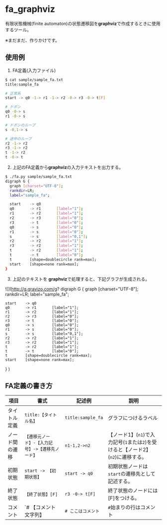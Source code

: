 # fa_graphviz
有限状態機械(finite automaton)の状態遷移図を**graphviz**で作成するときに使用するツール。

※まだまだ、作りかけです。



## 使用例

1. FA定義(入力ファイル)

```bash
$ cat sample/sample_fa.txt
title:sample_fa

# 正常系
start -> q0 -1-> r1 -1-> r2 -0-> r3 -0-> t[F]

# ドボン
q0 -0-> s
r1 -0-> s

# ドボンのループ
s -0,1-> s

# 途中のループ
r2 -1-> r2
r3 -1-> r2
t -1-> r2
t -0-> t
```
2. 上記のFA定義から**graphviz**の入力テキストを出力する。
```bash
$ ./fa.py sample/sample_fa.txt
digraph G {
  graph [charset="UTF-8"];
  rankdir=LR;
  label="sample_fa";

  start    -> q0
  q0       -> r1       [label="1"];
  r1       -> r2       [label="1"];
  r2       -> r3       [label="0"];
  r3       -> t        [label="0"];
  q0       -> s        [label="0"];
  r1       -> s        [label="0"];
  s        -> s        [label="0,1"];
  r2       -> r2       [label="1"];
  r3       -> r2       [label="1"];
  t        -> r2       [label="1"];
  t        -> t        [label="0"];
  t        [shape=doublecircle rank=max];
  start    [shape=none rank=max];
}
```
3. 上記のテキストを **graphviz**で処理すると、下記グラフが生成される。

![](http://g.gravizo.com/g?
  digraph G {
    graph [charset="UTF-8"];
    rankdir=LR;
    label="sample_fa";
  
    start    -> q0
    q0       -> r1       [label="1"];
    r1       -> r2       [label="1"];
    r2       -> r3       [label="0"];
    r3       -> t        [label="0"];
    q0       -> s        [label="0"];
    r1       -> s        [label="0"];
    s        -> s        [label="0,1"];
    r2       -> r2       [label="1"];
    r3       -> r2       [label="1"];
    t        -> r2       [label="1"];
    t        -> t        [label="0"];
    t        [shape=doublecircle rank=max];
    start    [shape=none rank=max];
  }
)




## FA定義の書き方



| 項目            | 書式                    | 記述例             | 説明                    |
| --------------- | ----------------------- | ------------------ | ----------------------- |
| タイトル定義    | `title:【タイトル名】`  |`title:sample_fa`   | グラフにつけるラベル    |
| ノード間の遷移  | `【遷移元ノード】-【入力記号】->【遷移先ノード】` | `n1-1,2->n2` | 【ノード1】(`n1`)で入力記号(`1`または`2`)を受けると【ノード2】(`n2`)に遷移する。 |
| 初期状態        | `start -> 【初期状態】` | `start -> q0`      | 初期状態ノードは`start`の遷移先として記述する。|
| 終了状態        | `【終了状態】[F]`       | `r3 -0-> t[F]`     | 終了状態のノードには[F]をつける。 |
| コメント        | `# 【コメント文字列】   | `# ここはコメント` | `#`始まりの行はコメント |

